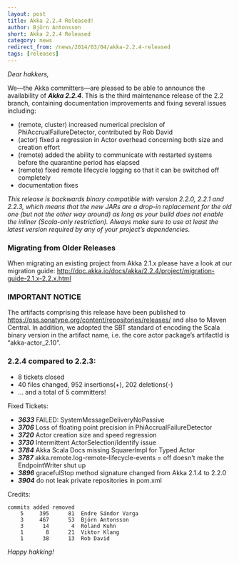 ```yaml
---
layout: post
title: Akka 2.2.4 Released!
author: Björn Antonsson
short: Akka 2.2.4 Released
category: news
redirect_from: /news/2014/03/04/akka-2.2.4-released
tags: [releases]
---
```


*Dear hakkers,*

We—the Akka committers—are pleased to be able to announce the availability of ***Akka 2.2.4***. This is the third maintenance release of the 2.2 branch, containing documentation improvements and fixing several issues including:

 * (remote, cluster) increased numerical precision of PhiAccrualFailureDetector, contributed by Rob David
 * (actor) fixed a regression in Actor overhead concerning both size and creation effort
 * (remote) added the ability to communicate with restarted systems before the quarantine period has elapsed
 * (remote) fixed remote lifecycle logging so that it can be switched off completely
 * documentation fixes

 *This release is backwards binary compatible with version 2.2.0, 2.2.1 and 2.2.3, which means that the new JARs are a drop-in replacement for the old one (but not the other way around) as long as your build does not enable the inliner (Scala-only restriction). Always make sure to use at least the latest version required by any of your project’s dependencies.*

### Migrating from Older Releases

When migrating an existing project from Akka 2.1.x please have a look at our migration guide:
http://doc.akka.io/docs/akka/2.2.4/project/migration-guide-2.1.x-2.2.x.html

### IMPORTANT NOTICE

The artifacts comprising this release have been published to https://oss.sonatype.org/content/repositories/releases/ and also to Maven Central. In addition, we adopted the SBT standard of encoding the Scala binary version in the artifact name, i.e. the core actor package’s artifactId is “akka-actor_2.10”.

### 2.2.4 compared to 2.2.3:

* 8 tickets closed
* 40 files changed, 952 insertions(+), 202 deletions(-)
* … and a total of 5 committers!

Fixed Tickets:

* ***3633***  FAILED: SystemMessageDeliveryNoPassive
* ***3706***  Loss of floating point precision in PhiAccrualFailureDetector
* ***3720***  Actor creation size and speed regression
* ***3730***  Intermittent ActorSelection/Identify issue
* ***3784***  Akka Scala Docs missing SquarerImpl for Typed Actor
* ***3787***  akka.remote.log-remote-lifecycle-events = off doesn't make the EndpointWriter shut up
* ***3896***  gracefulStop method signature changed from Akka 2.1.4 to 2.2.0
* ***3904***  do not leak private repositories in pom.xml

Credits:

    commits added removed
        5     395      81  Endre Sándor Varga
        3     467      53  Björn Antonsson
        3      14       4  Roland Kuhn
        1       8      21  Viktor Klang
        1      38      13  Rob David

*Happy hakking!*